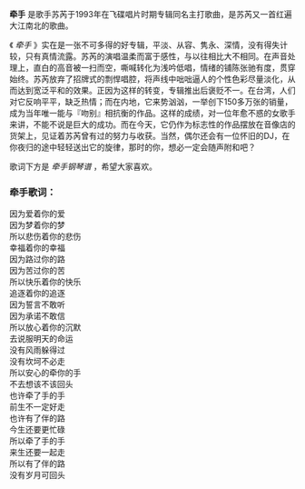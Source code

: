 

**牵手** 是歌手苏芮于1993年在飞碟唱片时期专辑同名主打歌曲，是苏芮又一首红遍大江南北的歌曲。

  
《 _牵手_
》实在是一张不可多得的好专辑，平淡、从容、隽永、深情，没有得失计较，只有真情流露。苏芮的演唱温柔而富于感性，与以往相比大不相同。在声音处理上，直白的高音被一扫而空，嘶喊转化为浅吟低唱，情绪的铺陈张驰有度，贯穿始终。苏芮放弃了招牌式的剽悍唱腔，将声线中咄咄逼人的个性色彩尽量淡化，从而达到宽泛平和的效果。正因为这样的转变，专辑推出后褒贬不一。在台湾，人们对它反响平平，缺乏热情；而在内地，它来势汹汹，一举创下150多万张的销量，成为当年唯一能与『吻别』相抗衡的作品。这样的成绩，对一位年愈不惑的女歌手来讲，不能不说是巨大的成功。而在今天，它仍作为标志性的作品摆放在音像店的货架上，见证着苏芮曾有过的努力与收获。当然，偶尔还会有一位怀旧的DJ，在你夜归的途中轻轻送出它的旋律，那时的你，想必一定会随声附和吧？

  
歌词下方是 _牵手钢琴谱_ ，希望大家喜欢。

### 牵手歌词：

因为爱着你的爱  
因为梦着你的梦  
所以悲伤着你的悲伤  
幸福着你的幸福  
因为路过你的路  
因为苦过你的苦  
所以快乐着你的快乐  
追逐着你的追逐  
因为誓言不敢听  
因为承诺不敢信  
所以放心着你的沉默  
去说服明天的命运  
没有风雨躲得过  
没有坎坷不必走  
所以安心的牵你的手  
不去想该不该回头  
也许牵了手的手  
前生不一定好走  
也许有了伴的路  
今生还要更忙碌  
所以牵了手的手  
来生还要一起走  
所以有了伴的路  
没有岁月可回头

